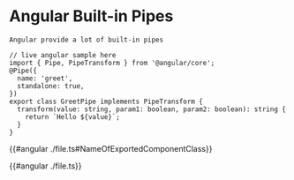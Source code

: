 # Angular Built-in Pipes 



```admonish note
Angular provide a lot of built-in pipes  
```

```ts,angular
// live angular sample here
import { Pipe, PipeTransform } from '@angular/core';
@Pipe({
  name: 'greet',
  standalone: true,
})
export class GreetPipe implements PipeTransform {
  transform(value: string, param1: boolean, param2: boolean): string {
    return `Hello ${value}`;
  }
}
```

{{#angular ./file.ts#NameOfExportedComponentClass}}

<!-- or -->

{{#angular ./file.ts}}